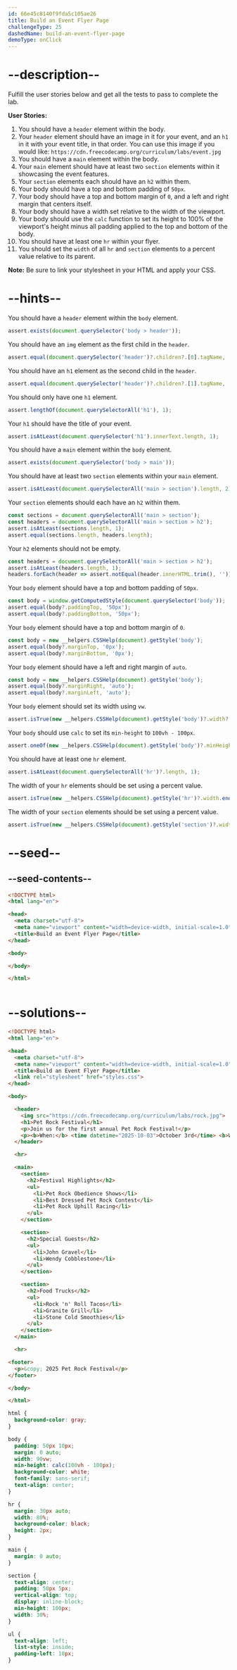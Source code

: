 ```yaml
---
id: 66e45c8140f9fda5c105ae26
title: Build an Event Flyer Page
challengeType: 25
dashedName: build-an-event-flyer-page
demoType: onClick
---
```


# --description--

Fulfill the user stories below and get all the tests to pass to complete the lab.

**User Stories:**

1. You should have a `header` element within the body.
1. Your `header` element should have an image in it for your event, and an `h1` in it with your event title, in that order. You can use this image if you would like: `https://cdn.freecodecamp.org/curriculum/labs/event.jpg`
1. You should have a `main` element within the body.
1. Your `main` element should have at least two `section` elements within it showcasing the event features.
1. Your `section` elements each should have an `h2` within them.
1. Your body should have a top and bottom padding of `50px`.
1. Your body should have a top and bottom margin of `0`, and a left and right margin that centers itself.
1. Your body should have a width set relative to the width of the viewport.
1. Your body should use the `calc` function to set its height to 100% of the viewport's height minus all padding applied to the top and bottom of the body.
1. You should have at least one `hr` within your flyer.
1. You should set the `width` of all `hr` and `section` elements to a percent value relative to its parent.

**Note:** Be sure to link your stylesheet in your HTML and apply your CSS.

# --hints--

You should have a `header` element within the `body` element.

```js
assert.exists(document.querySelector('body > header'));
```

You should have an `img` element as the first child in the `header`.

```js
assert.equal(document.querySelector('header')?.children?.[0].tagName, 'IMG');
```

You should have an `h1` element as the second child in the `header`.

```js
assert.equal(document.querySelector('header')?.children?.[1].tagName, 'H1');
```

You should only have one `h1` element.

```js
assert.lengthOf(document.querySelectorAll('h1'), 1);
```

Your `h1` should have the title of your event.

```js
assert.isAtLeast(document.querySelector('h1').innerText.length, 1);
```

You should have a `main` element within the `body` element.

```js
assert.exists(document.querySelector('body > main'));
```

You should have at least two `section` elements within your `main` element.

```js
assert.isAtLeast(document.querySelectorAll('main > section').length, 2);
```

Your `section` elements should each have an `h2` within them.

```js
const sections = document.querySelectorAll('main > section');
const headers = document.querySelectorAll('main > section > h2');
assert.isAtLeast(sections.length, 1);
assert.equal(sections.length, headers.length);
```

Your `h2` elements should not be empty.

```js
const headers = document.querySelectorAll('main > section > h2');
assert.isAtLeast(headers.length, 1);
headers.forEach(header => assert.notEqual(header.innerHTML.trim(), ''));
```

Your `body` element should have a top and bottom padding of `50px`.

```js
const body = window.getComputedStyle(document.querySelector('body'));
assert.equal(body?.paddingTop, '50px');
assert.equal(body?.paddingBottom, '50px');
```

Your `body` element should have a top and bottom margin of `0`.

```js
const body = new __helpers.CSSHelp(document).getStyle('body');
assert.equal(body?.marginTop, '0px');
assert.equal(body?.marginBottom, '0px');
```

Your `body` element should have a left and right margin of `auto`.

```js
const body = new __helpers.CSSHelp(document).getStyle('body');
assert.equal(body?.marginRight, 'auto');
assert.equal(body?.marginLeft, 'auto');
```

Your `body` element should set its width using `vw`.

```js
assert.isTrue(new __helpers.CSSHelp(document).getStyle('body')?.width?.endsWith('vw'));
```

Your `body` should use `calc` to set its `min-height` to `100vh - 100px`.

```js
assert.oneOf(new __helpers.CSSHelp(document).getStyle('body')?.minHeight, ['calc(-100px + 100vh)', 'calc(100vh - 100px)']);
```

You should have at least one `hr` element.

```js
assert.isAtLeast(document.querySelectorAll('hr')?.length, 1);
```

The width of your `hr` elements should be set using a percent value.

```js
assert.isTrue(new __helpers.CSSHelp(document).getStyle('hr')?.width.endsWith('%'));
```

The width of your `section` elements should be set using a percent value.

```js
assert.isTrue(new __helpers.CSSHelp(document).getStyle('section')?.width.endsWith('%'));
```

# --seed--

## --seed-contents--

```html
<!DOCTYPE html>
<html lang="en">

<head>
  <meta charset="utf-8">
  <meta name="viewport" content="width=device-width, initial-scale=1.0">
  <title>Build an Event Flyer Page</title>
</head>

<body>

</body>

</html>
```

```css

```

# --solutions--

```html
<!DOCTYPE html>
<html lang="en">

<head>
  <meta charset="utf-8">
  <meta name="viewport" content="width=device-width, initial-scale=1.0">
  <title>Build an Event Flyer Page</title>
  <link rel="stylesheet" href="styles.css">
</head>

<body>

  <header>
    <img src="https://cdn.freecodecamp.org/curriculum/labs/rock.jpg">
    <h1>Pet Rock Festival</h1>
    <p>Join us for the first annual Pet Rock Festival!</p>
    <p><b>When:</b> <time datetime="2025-10-03">October 3rd</time> <b>Where:</b> Boulder Park</p>
  </header>

  <hr>

  <main>
    <section>
      <h2>Festival Highlights</h2>
      <ul>
        <li>Pet Rock Obedience Shows</li>
        <li>Best Dressed Pet Rock Contest</li>
        <li>Pet Rock Uphill Racing</li>
      </ul>
    </section>

    <section>
      <h2>Special Guests</h2>
      <ul>
        <li>John Gravel</li>
        <li>Wendy Cobblestone</li>
      </ul>
    </section>

    <section>
      <h2>Food Trucks</h2>
      <ul>
        <li>Rock 'n' Roll Tacos</li>
        <li>Granite Grill</li>
        <li>Stone Cold Smoothies</li>
      </ul>
    </section>
  </main>

  <hr>

<footer>
  <p>&copy; 2025 Pet Rock Festival</p>
</footer>

</body>

</html>
```

```css
html {
  background-color: gray;
}

body {
  padding: 50px 10px;
  margin: 0 auto;
  width: 90vw;
  min-height: calc(100vh - 100px);
  background-color: white;
  font-family: sans-serif;
  text-align: center;
}

hr {
  margin: 30px auto;
  width: 80%;
  background-color: black;
  height: 2px;
}

main {
  margin: 0 auto;
}

section {
  text-align: center;
  padding: 50px 5px;
  vertical-align: top;
  display: inline-block;
  min-height: 100px;
  width: 30%;
}

ul {
  text-align: left;
  list-style: inside;
  padding-left: 10px;
}
```
